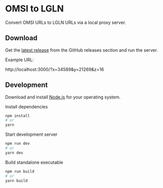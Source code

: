 # OMSI to LGLN

Convert OMSI URLs to LGLN URLs via a local proxy server.

## Download

Get the [latest release](https://github.com/mvsde/omsi-to-lgln/releases/latest) from the GitHub releases section and run the server.

Example URL:

http://localhost:3000/?x=34589&y=21269&z=16

## Development

Download and install [Node.js](https://nodejs.org) for your operating system.

Install dependencies

```bash
npm install
# or
yarn
```

Start development server

```bash
npm run dev
# or
yarn dev
```

Build standalone executable

```bash
npm run build
# or
yarn build
```
